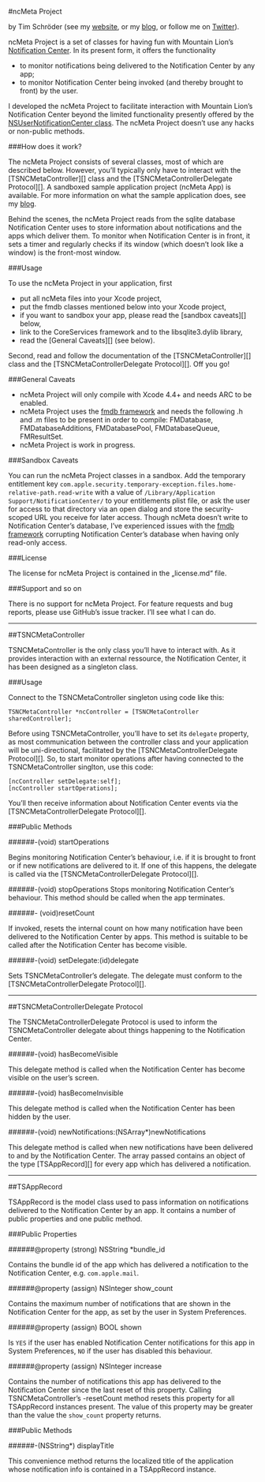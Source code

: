 #ncMeta Project

by Tim Schröder (see my [website](http://www.timschroeder.net), or my [blog](http://blog.timschroeder.net), or follow me on [Twitter](http://www.twitter.com/timschroedernet)).

ncMeta Project is a set of classes for having fun with Mountain Lion’s [Notification Center](http://www.apple.com/osx/whats-new/features.html#notification). In its present form, it offers the functionality

* to monitor notifications being delivered to the Notification Center by any app;
* to monitor Notification Center being invoked (and thereby brought to front) by the user.

I developed the ncMeta Project to facilitate interaction with Mountain Lion’s Notification Center beyond the limited functionality presently offered by the [NSUserNotificationCenter class](https://developer.apple.com/library/mac/#documentation/Foundation/Reference/NSUserNotificationCenter_Class/Reference/Reference.html). The ncMeta Project doesn’t use any hacks or non-public methods.

###How does it work? 

The ncMeta Project consists of several classes, most of which are described below. However, you’ll typically only have to interact with the [TSNCMetaController][] class and the [TSNCMetaControllerDelegate Protocol][]. A sandboxed sample application project (ncMeta App) is available. For more information on what the sample application does, see my [blog](http://blog.timschroeder.net).

Behind the scenes, the ncMeta Project reads from the sqlite database Notification Center uses to store information about notifications and the apps which deliver them. To monitor when Notification Center is in front, it sets a timer and regularly checks if its window (which doesn’t look like a window) is the front-most window.

###Usage

To use the ncMeta Project in your application, first

* put all ncMeta files into your Xcode project,
* put the fmdb classes mentioned below into your Xcode project,
* if you want to sandbox your app, please read the [sandbox caveats][] below, 
* link to the CoreServices framework and to the libsqlite3.dylib library,
* read the [General Caveats][] (see below).

Second, read and follow the documentation of the [TSNCMetaController][] class and the [TSNCMetaControllerDelegate Protocol][]. Off you go!

###General Caveats

* ncMeta Project will only compile with Xcode 4.4+ and needs ARC to be enabled.
* ncMeta Project uses the [fmdb framework](https://github.com/ccgus/fmdb) and needs the following .h and .m files to be present in order to compile: FMDatabase, FMDatabaseAdditions, FMDatabasePool, FMDatabaseQueue, FMResultSet.
* ncMeta Project is work in progress.

###Sandbox Caveats

You can run the ncMeta Project classes in a sandbox. Add the temporary entitlement key `com.apple.security.temporary-exception.files.home-relative-path.read-write` with a value of `/Library/Application Support/NotificationCenter/` to your entitlements plist file, or ask the user for access to that directory via an open dialog and store the security-scoped URL you receive for later access. Though ncMeta doesn’t write to Notification Center’s database, I’ve experienced issues with the [fmdb framework](https://github.com/ccgus/fmdb) corrupting Notification Center’s database when having only read-only access.

###License

The license for ncMeta Project is contained in the „license.md“ file.

###Support and so on

There is no support for ncMeta Project. For feature requests and bug reports, please use GitHub’s issue tracker. I’ll see what I can do.

***

##TSNCMetaController

TSNCMetaController is the only class you’ll have to interact with. As it provides interaction with an external ressource, the Notification Center, it has been designed as a singleton class. 

###Usage

Connect to the TSNCMetaController singleton using code like this:

	TSNCMetaController *ncController = [TSNCMetaController sharedController];

Before using TSNCMetaController, you’ll have to set its `delegate` property, as most communication between the controller class and your application will be uni-directional, facilitated by the [TSNCMetaControllerDelegate Protocol][]. So, to start monitor operations after having connected to the TSNCMetaController singlton, use this code:

    [ncController setDelegate:self];
    [ncController startOperations];

You’ll then receive information about Notification Center events via the [TSNCMetaControllerDelegate Protocol][].

###Public Methods

######-(void) startOperations

Begins monitoring Notification Center’s behaviour, i.e. if it is brought to front or if new notifications are delivered to it. If one of this happens, the delegate is called via the [TSNCMetaControllerDelegate Protocol][].

######-(void) stopOperations
Stops monitoring Notification Center’s behaviour. This method should be called when the app terminates.

######- (void)resetCount

If invoked, resets the internal count on how many notification have been delivered to the Notification Center by apps. This method is suitable to be called after the Notification Center has become visible.

######-(void) setDelegate:(id)delegate

Sets TSNCMetaController’s delegate. The delegate must conform to the [TSNCMetaControllerDelegate Protocol][].

***

##TSNCMetaControllerDelegate Protocol

The TSNCMetaControllerDelegate Protocol is used to inform the TSNCMetaController delegate about things happening to the Notification Center. 

######-(void) hasBecomeVisible

This delegate method is called when the Notification Center has become visible on the user’s screen. 

######-(void) hasBecomeInvisible

This delegate method is called when the Notification Center has been hidden by the user.

######-(void) newNotifications:(NSArray*)newNotifications

This delegate method is called when new notifications have been delivered to and by the Notification Center. The array passed contains an object of the type [TSAppRecord][] for every app which has delivered a notification.

***

##TSAppRecord

TSAppRecord is the model class used to pass information on notifications delivered to the Notification Center by an app. It contains a number of public properties and one public method.

###Public Properties

######@property (strong) NSString *bundle_id

Contains the bundle id of the app which has delivered a notification to the Notification Center, e.g. `com.apple.mail`.

######@property (assign) NSInteger show_count

Contains the maximum number of notifications that are shown in the Notification Center for the app, as set by the user in System Preferences. 

######@property (assign) BOOL shown

Is `YES` if the user has enabled Notification Center notifications for this app in System Preferences, `NO` if the user has disabled this behaviour.

######@property (assign) NSInteger increase

Contains the number of notifications this app has delivered to the Notification Center since the last reset of this property. Calling TSNCMetaController’s -resetCount method resets this property for all TSAppRecord instances present. The value of this property may be greater than the value the `show_count` property returns.

###Public Methods

######-(NSString*) displayTitle

This convenience method returns the localized title of the application whose notification info is contained in a TSAppRecord instance.